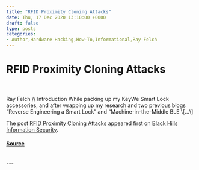 ```yaml
---
title: "RFID Proximity Cloning Attacks"
date: Thu, 17 Dec 2020 13:10:00 +0000
draft: false
type: posts
categories: 
- Author,Hardware Hacking,How-To,Informational,Ray Felch
---
```

# RFID Proximity Cloning Attacks

<br/>

<br/>
Ray Felch // Introduction While packing up my KeyWe Smart Lock accessories, and after wrapping up my research and two previous blogs “Reverse Engineering a Smart Lock” and “Machine-in-the-Middle BLE \[…\]

The post [RFID Proximity Cloning Attacks](https://www.blackhillsinfosec.com/rfid-proximity-cloning-attacks/) appeared first on [Black Hills Information Security](https://www.blackhillsinfosec.com).

#### [Source](https://www.blackhillsinfosec.com/rfid-proximity-cloning-attacks/)

<br/>
---
